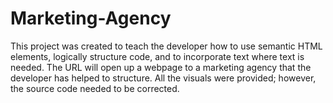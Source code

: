 # Marketing-Agency

This project was created to teach the developer how to use semantic HTML elements, logically structure code, and to incorporate text where text is needed.
The URL will open up a webpage to a marketing agency that the developer has helped to structure. All the visuals were provided; however, the source code
needed to be corrected. 